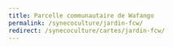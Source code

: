 ```yaml
---
title: Parcelle communautaire de Wafango
permalink: /synecoculture/jardin-fcw/
redirect: /synecoculture/cartes/jardin-fcw/
---
```

